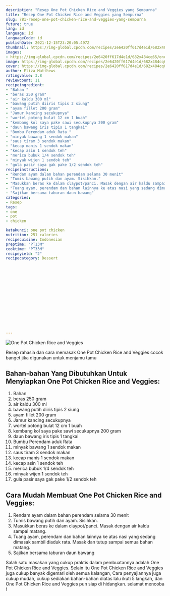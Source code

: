 ```yaml
---
description: "Resep One Pot Chicken Rice and Veggies yang Sempurna"
title: "Resep One Pot Chicken Rice and Veggies yang Sempurna"
slug: 781-resep-one-pot-chicken-rice-and-veggies-yang-sempurna
future: true
lang: id
language: id
languageCode: id
publishDate: 2021-12-15T23:20:05.497Z 
thumbnail: https://img-global.cpcdn.com/recipes/2e6420ff617d4e1d/682x484cq65/one-pot-chicken-rice-and-veggies-foto-resep-utama.png
images:
- https://img-global.cpcdn.com/recipes/2e6420ff617d4e1d/682x484cq65/one-pot-chicken-rice-and-veggies-foto-resep-utama.png
image: https://img-global.cpcdn.com/recipes/2e6420ff617d4e1d/682x484cq65/one-pot-chicken-rice-and-veggies-foto-resep-utama.png
cover: https://img-global.cpcdn.com/recipes/2e6420ff617d4e1d/682x484cq65/one-pot-chicken-rice-and-veggies-foto-resep-utama.png
author: Eliza Matthews
ratingvalue: 3.8
reviewcount: 11
recipeingredient:
- "Bahan "
- "beras 250 gram"
- "air kaldu 300 ml"
- "bawang putih diiris tipis 2 siung"
- "ayam fillet 200 gram"
- "Jamur kancing secukupnya"
- "wortel potong bulat 12 cm 1 buah"
- "kembang kol saya pake sawi secukupnya 200 gram"
- "daun bawang iris tipis 1 tangkai"
- "Bumbu Perendam aduk Rata "
- "minyak bawang 1 sendok makan"
- "saus tiram 3 sendok makan"
- "kecap manis 1 sendok makan"
- "kecap asin 1 sendok teh"
- "merica bubuk 1/4 sendok teh"
- "minyak wijen 1 sendok teh"
- "gula pasir saya gak pake 1/2 sendok teh"
recipeinstructions:
- "Rendam ayam dalam bahan perendam selama 30 menit"
- "Tumis bawang putih dan ayam. Sisihkan."
- "Masukkan beras ke dalam claypot/panci. Masak dengan air kaldu sampai matang."
- "Tuang ayam, perendam dan bahan lainnya ke atas nasi yang sedang dimasak sambil diaduk rata. Masak dan tutup sampai semua bahan matang."
- "Sajikan bersama taburan daun bawang"
categories:
- Resep
tags:
- one
- pot
- chicken

katakunci: one pot chicken 
nutrition: 251 calories
recipecuisine: Indonesian
preptime: "PT13M"
cooktime: "PT33M"
recipeyield: "2"
recipecategory: Dessert


     
    
    
    
    
    
    
    
    
    
    
      
    
---
```



![One Pot Chicken Rice and Veggies](https://img-global.cpcdn.com/recipes/2e6420ff617d4e1d/682x484cq65/one-pot-chicken-rice-and-veggies-foto-resep-utama.png)

Resep rahasia dan cara memasak  One Pot Chicken Rice and Veggies cocok banget jika digunakan untuk menjamu tamu

<!--inarticleads1-->

## Bahan-bahan Yang Dibutuhkan Untuk Menyiapkan One Pot Chicken Rice and Veggies:

1. Bahan 
1. beras 250 gram
1. air kaldu 300 ml
1. bawang putih diiris tipis 2 siung
1. ayam fillet 200 gram
1. Jamur kancing secukupnya
1. wortel potong bulat 12 cm 1 buah
1. kembang kol saya pake sawi secukupnya 200 gram
1. daun bawang iris tipis 1 tangkai
1. Bumbu Perendam aduk Rata 
1. minyak bawang 1 sendok makan
1. saus tiram 3 sendok makan
1. kecap manis 1 sendok makan
1. kecap asin 1 sendok teh
1. merica bubuk 1/4 sendok teh
1. minyak wijen 1 sendok teh
1. gula pasir saya gak pake 1/2 sendok teh



<!--inarticleads2-->

## Cara Mudah Membuat One Pot Chicken Rice and Veggies:

1. Rendam ayam dalam bahan perendam selama 30 menit
1. Tumis bawang putih dan ayam. Sisihkan.
1. Masukkan beras ke dalam claypot/panci. Masak dengan air kaldu sampai matang.
1. Tuang ayam, perendam dan bahan lainnya ke atas nasi yang sedang dimasak sambil diaduk rata. Masak dan tutup sampai semua bahan matang.
1. Sajikan bersama taburan daun bawang




Salah satu masakan yang cukup praktis dalam pembuatannya adalah  One Pot Chicken Rice and Veggies. Selain itu  One Pot Chicken Rice and Veggies  juga cukup banyak digemari oleh semua kalangan, Cara penyajiannya juga cukup mudah, cukup sediakan bahan-bahan diatas lalu ikuti 5 langkah, dan  One Pot Chicken Rice and Veggies  pun siap di hidangkan. selamat mencoba !
